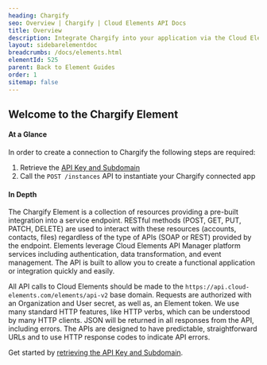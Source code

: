 ```yaml
---
heading: Chargify
seo: Overview | Chargify | Cloud Elements API Docs
title: Overview
description: Integrate Chargify into your application via the Cloud Elements APIs.
layout: sidebarelementdoc
breadcrumbs: /docs/elements.html
elementId: 525
parent: Back to Element Guides
order: 1
sitemap: false
---
```


## Welcome to the Chargify Element


#### At a Glance

In order to create a connection to Chargify the following steps are required:

1. Retrieve the [API Key and Subdomain](chargify-endpoint-setup.html)
2. Call the `POST /instances` API to instantiate your Chargify connected app

#### In Depth

The Chargify Element is a collection of resources providing a pre-built integration into a service endpoint. RESTful methods (POST, GET, PUT, PATCH, DELETE) are used to interact with these resources (accounts, contacts, files) regardless of the type of APIs (SOAP or REST) provided by the endpoint. Elements leverage Cloud Elements API Manager platform services including authentication, data transformation, and event management.  The API is built to allow you to create a functional application or integration quickly and easily.

All API calls to Cloud Elements should be made to the `https://api.cloud-elements.com/elements/api-v2` base domain. Requests are authorized with an Organization and User secret, as well as, an Element token.  We use many standard HTTP features, like HTTP verbs, which can be understood by many HTTP clients. JSON will be returned in all responses from the API, including errors. The APIs are designed to have predictable, straightforward URLs and to use HTTP response codes to indicate API errors.

Get started by [retrieving the API Key and Subdomain](chargify-endpoint-setup.html).
